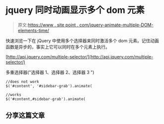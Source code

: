 # jquery 同时动画显示多个 dom 元素

> 原文:[https://www . site point . com/jquery-animate-multiple-DOM-elements-time/](https://www.sitepoint.com/jquery-animate-mutiple-dom-elements-time/)

快速浏览一下在 jQuery 中使用多个选择器来同时激活多个 dom 元素。记住动画函数是异步的，事实上它可以同时在多个元素上执行。

[http://api.jquery.com/multiple-selector/](http://api.jquery.com/multiple-selector/)

多重选择器("选择器 1、选择器 2、选择器 3 ")

```
//does not work
$('#content', '#sidebar-grab').animate(

//works
$('#content,#sidebar-grab').animate(
```

## 分享这篇文章